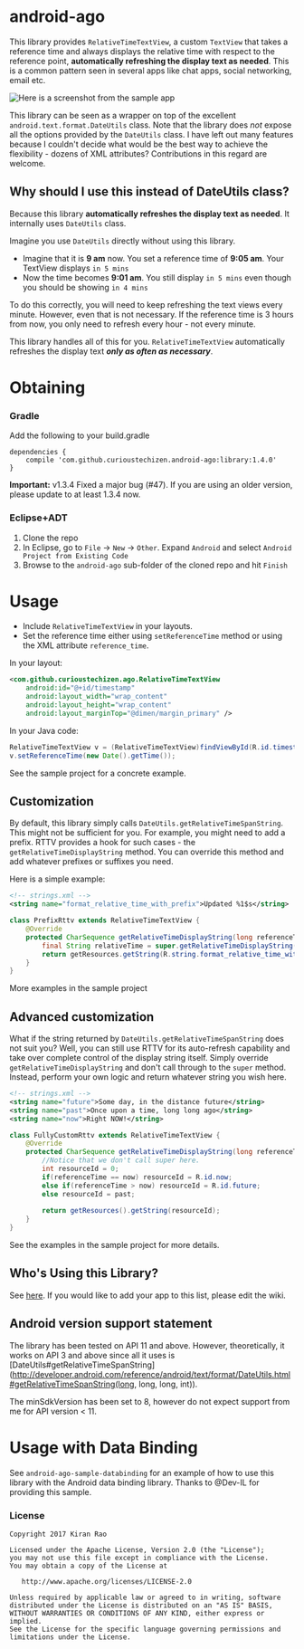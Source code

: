 # android-ago

This library provides `RelativeTimeTextView`, a custom `TextView` that takes a reference time and always displays the relative time with respect to the reference point, **automatically refreshing the display text as needed**. This is a common pattern seen in several apps like chat apps, social networking, email etc.

![Here is a screenshot from the sample app][1]

This library can be seen as a wrapper on top of the excellent `android.text.format.DateUtils` class. Note that the library does _not_ expose all the options provided by the `DateUtils` class. I have left out many features because I couldn't decide what would be the best way to achieve the flexibility - dozens of XML attributes? Contributions in this regard are welcome.

## Why should I use this instead of DateUtils class?

Because this library **automatically refreshes the display text as needed**. It internally uses `DateUtils` class.

Imagine you use `DateUtils` directly without using this library.
  - Imagine that it is **9 am** now. You set a reference time of **9:05 am**. Your TextView displays `in 5 mins`
  - Now the time becomes **9:01 am**. You still display `in 5 mins` even though you should be showing `in 4 mins`
  
To do this correctly, you will need to keep refreshing the text views every minute. However, even that is not necessary. If the reference time is 3 hours from now, you only need to refresh every hour - not every minute.

This library handles all of this for you. `RelativeTimeTextView` automatically refreshes the display text _**only as often as necessary**_.


# Obtaining

### Gradle

Add the following to your build.gradle

    dependencies {
        compile 'com.github.curioustechizen.android-ago:library:1.4.0'
    }

**Important:** v1.3.4 Fixed a major bug (#47). If you are using an older version, please update to at least 1.3.4 now.

### Eclipse+ADT
  1. Clone the repo
  2. In Eclipse, go to `File` -> `New` -> `Other`. Expand `Android` and select `Android Project from Existing Code`
  3. Browse to the `android-ago` sub-folder of the cloned repo and hit `Finish`


# Usage
  - Include `RelativeTimeTextView` in your layouts. 
  - Set the reference time either using `setReferenceTime` method or using the XML attribute `reference_time`.
  
In your layout:
```xml
<com.github.curioustechizen.ago.RelativeTimeTextView
    android:id="@+id/timestamp"
    android:layout_width="wrap_content"
    android:layout_height="wrap_content"
    android:layout_marginTop="@dimen/margin_primary" />
```

In your Java code:
```java
RelativeTimeTextView v = (RelativeTimeTextView)findViewById(R.id.timestamp); //Or just use Butterknife!
v.setReferenceTime(new Date().getTime());
```

See the sample project for a concrete example.

## Customization

By default, this library simply calls `DateUtils.getRelativeTimeSpanString`. This might not be sufficient for you. For example, you might need to add a prefix. RTTV provides a hook for such cases - the `getRelativeTimeDisplayString` method. You can override this method and add whatever prefixes or suffixes you need.

Here is a simple example:

```xml
<!-- strings.xml -->
<string name="format_relative_time_with_prefix">Updated %1$s</string>
```

```java
class PrefixRttv extends RelativeTimeTextView {
    @Override
    protected CharSequence getRelativeTimeDisplayString(long referenceTime, long now) {
        final String relativeTime = super.getRelativeTimeDisplayString(referenceTime, now);
        return getResources.getString(R.string.format_relative_time_with_prefix, relativeTime);
    }    
}
```

More examples in the sample project

## Advanced customization

What if the string returned by `DateUtils.getRelativeTimeSpanString` does not suit you? Well, you can still use RTTV for its auto-refresh capability and take over complete control of the display string itself. Simply override `getRelativeTimeDisplayString` and don't call through to the `super`  method. Instead, perform your own logic and return whatever string you wish here.

```xml
<!-- strings.xml -->
<string name="future">Some day, in the distance future</string>
<string name="past">Once upon a time, long long ago</string>
<string name="now">Right NOW!</string>
```

```java
class FullyCustomRttv extends RelativeTimeTextView {
    @Override
    protected CharSequence getRelativeTimeDisplayString(long referenceTime, long now) {
        //Notice that we don't call super here.
        int resourceId = 0;
        if(referenceTime == now) resourceId = R.id.now;
        else if(referenceTime > now) resourceId = R.id.future;
        else resourceId = past;
        
        return getResources().getString(resourceId);
    }    
}
```

See the examples in the sample project for more details.

## Who's Using this Library?

See [here](https://github.com/curioustechizen/android-ago/wiki/Apps-using-android-ago). If you would like to add your app to this list, please edit the wiki.


## Android version support statement

The library has been tested on API 11 and above. However, theoretically, it works on API 3 and above since all it uses is [DateUtils#getRelativeTimeSpanString](http://developer.android.com/reference/android/text/format/DateUtils.html#getRelativeTimeSpanString(long, long, long, int)).

The minSdkVersion has been set to 8, however do not expect support from me for API version < 11.


# Usage with Data Binding

See `android-ago-sample-databinding` for an example of how to use this library with the Android data binding library. Thanks to @Dev-IL for providing this sample.


### License

 
	Copyright 2017 Kiran Rao

	Licensed under the Apache License, Version 2.0 (the "License");
	you may not use this file except in compliance with the License.
	You may obtain a copy of the License at

	   http://www.apache.org/licenses/LICENSE-2.0

	Unless required by applicable law or agreed to in writing, software
	distributed under the License is distributed on an "AS IS" BASIS,
	WITHOUT WARRANTIES OR CONDITIONS OF ANY KIND, either express or implied.
	See the License for the specific language governing permissions and
	limitations under the License.


  [1]: screenshots/android-ago-sample-screenshot_1.4.0.png "screenshot.png"


